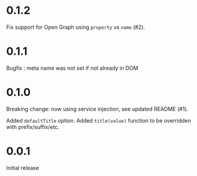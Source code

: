 # 0.1.2

Fix support for Open Graph using `property` vs `name` (#2).

# 0.1.1

Bugfix : meta name was not set if not already in DOM

# 0.1.0

Breaking change: now using service injection, see updated README (#1).

Added `defaultTitle` option.
Added `title(value)` function to be overridden with prefix/suffix/etc.

# 0.0.1

Initial release

